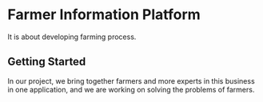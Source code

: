 # Farmer Information Platform

It is about developing farming process.

## Getting Started

In our project, we bring together farmers and more experts in this business in one application, and we are working on solving the problems of farmers.



